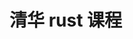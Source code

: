 <!--
 * @Author: 27
 * @LastEditors: 27
 * @Date: 2023-02-18 00:14:34
 * @LastEditTime: 2023-02-18 00:18:44
 * @FilePath: /Road-Rust/thinghua_rust_course/category.md
 * @description: type some description
-->
# 清华 rust 课程


